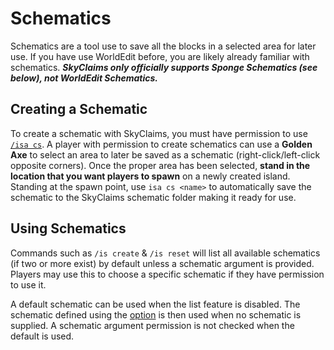 # Schematics
Schematics are a tool use to save all the blocks in a selected area for later use. 
If you have use WorldEdit before, you are likely already familiar with schematics.
 **_SkyClaims only officially supports Sponge Schematics (see below), not WorldEdit Schematics._**

## Creating a Schematic
To create a schematic with SkyClaims, you must have permission to use [`/isa cs`](Commands).
 A player with permission to create schematics can use a **Golden Axe** to select an area to later be saved as a schematic (right-click/left-click opposite corners).
 Once the proper area has been selected, **stand in the location that you want players to spawn** on a newly created island.
 Standing at the spawn point, use `isa cs <name>` to automatically save the schematic to the SkyClaims schematic folder making it ready for use.

## Using Schematics

Commands such as `/is create` & `/is reset` will list all available schematics (if two or more exist) by default unless a schematic argument is provided.
Players may use this to choose a specific schematic if they have permission to use it.

A default schematic can be used when the list feature is disabled.
The schematic defined using the [option](Options) is then used when no schematic is supplied.
A schematic argument permission is not checked when the default is used.